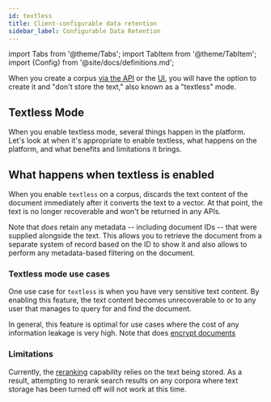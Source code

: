 ```yaml
---
id: textless
title: Client-configurable data retention
sidebar_label: Configurable Data Retention
---
```


import Tabs from '@theme/Tabs';
import TabItem from '@theme/TabItem';
import {Config} from '@site/docs/definitions.md';

When you create a corpus [via the API](/docs/api-reference/admin-apis/create-corpus) or the
[UI](/docs/console-ui/creating-a-corpus), you will have the option to create it
and "don't store the text," also known as a "textless" mode.  

## Textless Mode

When you enable textless mode, several things happen in the platform.  
Let's look at when it's appropriate to enable textless, what happens on the 
platform, and what benefits and limitations it brings.

## What happens when textless is enabled
When you enable `textless` on a corpus, <Config v="names.product"/> discards
the text content of the document immediately after it converts the text to a
vector.  At that point, the text is no longer recoverable and won't be
returned in any <Config v="names.product"/> APIs.

Note that <Config v="names.product"/> *does* retain any metadata -- including
document IDs -- that were supplied alongside the text.  This allows you to
retrieve the document from a separate system of record based on the ID to show
it and also allows <Config v="names.product"/> to perform any metadata-based
filtering on the document.

### Textless mode use cases
One use case for `textless` is when you have very sensitive text content.  By
enabling this feature, the text content becomes unrecoverable
to <Config v="names.company"/> or to any user that manages to query for and
find the document.

In general, this feature is optimal for use cases where the cost of any
information leakage is very high.  Note that <Config v="names.product"/> does
[encrypt documents](encryption)

### Limitations
Currently, the [reranking](/docs/api-reference/search-apis/reranking) capability relies on
the text being stored.  As a result, attempting to rerank search results on any
corpora where text storage has been turned off will not work at this time.